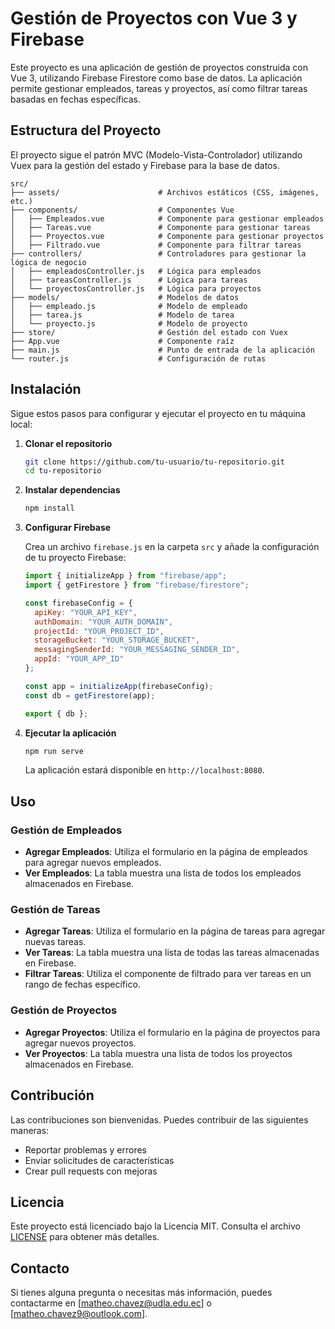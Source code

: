
# Gestión de Proyectos con Vue 3 y Firebase

Este proyecto es una aplicación de gestión de proyectos construida con Vue 3, utilizando Firebase Firestore como base de datos. La aplicación permite gestionar empleados, tareas y proyectos, así como filtrar tareas basadas en fechas específicas.

## Estructura del Proyecto

El proyecto sigue el patrón MVC (Modelo-Vista-Controlador) utilizando Vuex para la gestión del estado y Firebase para la base de datos.

```
src/
├── assets/                      # Archivos estáticos (CSS, imágenes, etc.)
├── components/                  # Componentes Vue
│   ├── Empleados.vue            # Componente para gestionar empleados
│   ├── Tareas.vue               # Componente para gestionar tareas
│   ├── Proyectos.vue            # Componente para gestionar proyectos
│   ├── Filtrado.vue             # Componente para filtrar tareas
├── controllers/                 # Controladores para gestionar la lógica de negocio
│   ├── empleadosController.js   # Lógica para empleados
│   ├── tareasController.js      # Lógica para tareas
│   └── proyectosController.js   # Lógica para proyectos
├── models/                      # Modelos de datos
│   ├── empleado.js              # Modelo de empleado
│   ├── tarea.js                 # Modelo de tarea
│   └── proyecto.js              # Modelo de proyecto
├── store/                       # Gestión del estado con Vuex
├── App.vue                      # Componente raíz
├── main.js                      # Punto de entrada de la aplicación
└── router.js                    # Configuración de rutas
```

## Instalación

Sigue estos pasos para configurar y ejecutar el proyecto en tu máquina local:

1. **Clonar el repositorio**
   ```bash
   git clone https://github.com/tu-usuario/tu-repositorio.git
   cd tu-repositorio
   ```

2. **Instalar dependencias**
   ```bash
   npm install
   ```

3. **Configurar Firebase**

   Crea un archivo `firebase.js` en la carpeta `src` y añade la configuración de tu proyecto Firebase:
   ```javascript
   import { initializeApp } from "firebase/app";
   import { getFirestore } from "firebase/firestore";

   const firebaseConfig = {
     apiKey: "YOUR_API_KEY",
     authDomain: "YOUR_AUTH_DOMAIN",
     projectId: "YOUR_PROJECT_ID",
     storageBucket: "YOUR_STORAGE_BUCKET",
     messagingSenderId: "YOUR_MESSAGING_SENDER_ID",
     appId: "YOUR_APP_ID"
   };

   const app = initializeApp(firebaseConfig);
   const db = getFirestore(app);

   export { db };
   ```

4. **Ejecutar la aplicación**
   ```bash
   npm run serve
   ```

   La aplicación estará disponible en `http://localhost:8080`.

## Uso

### Gestión de Empleados

- **Agregar Empleados**: Utiliza el formulario en la página de empleados para agregar nuevos empleados.
- **Ver Empleados**: La tabla muestra una lista de todos los empleados almacenados en Firebase.

### Gestión de Tareas

- **Agregar Tareas**: Utiliza el formulario en la página de tareas para agregar nuevas tareas.
- **Ver Tareas**: La tabla muestra una lista de todas las tareas almacenadas en Firebase.
- **Filtrar Tareas**: Utiliza el componente de filtrado para ver tareas en un rango de fechas específico.

### Gestión de Proyectos

- **Agregar Proyectos**: Utiliza el formulario en la página de proyectos para agregar nuevos proyectos.
- **Ver Proyectos**: La tabla muestra una lista de todos los proyectos almacenados en Firebase.

## Contribución

Las contribuciones son bienvenidas. Puedes contribuir de las siguientes maneras:

- Reportar problemas y errores
- Enviar solicitudes de características
- Crear pull requests con mejoras

## Licencia

Este proyecto está licenciado bajo la Licencia MIT. Consulta el archivo [LICENSE](LICENSE) para obtener más detalles.

## Contacto

Si tienes alguna pregunta o necesitas más información, puedes contactarme en [matheo.chavez@udla.edu.ec] o [matheo.chavez9@outlook.com].
